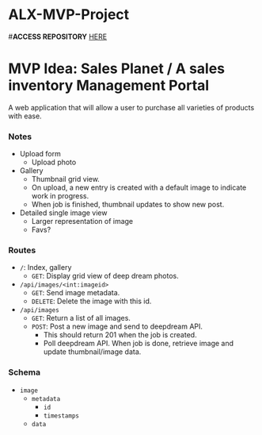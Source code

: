# ALX-MVP-Project

#**ACCESS REPOSITORY** [HERE](https://github.com/devilsfave/FINAL_LAP-MVP)


MVP Idea: Sales Planet / A sales inventory Management Portal
======================================

A web application that will allow a user to purchase all varieties of products with ease.

### Notes
- Upload form
    - Upload photo
- Gallery
    - Thumbnail grid view.
    - On upload, a new entry is created with a default image to indicate work in progress.
    - When job is finished, thumbnail updates to show new post.
- Detailed single image view
    - Larger representation of image
    - Favs?

### Routes

- `/`: Index, gallery
    - `GET`: Display grid view of deep dream photos.
- `/api/images/<int:imageid>`
    - `GET`: Send image metadata.
    - `DELETE`: Delete the image with this id.
- `/api/images`
    - `GET`: Return a list of all images.
    - `POST`: Post a new image and send to deepdream API.
        - This should return 201 when the job is created.
        - Poll deepdream API. When job is done, retrieve image and update thumbnail/image data.

### Schema

- `image`
    - `metadata`
        - `id`
        - `timestamps`
    - `data`


